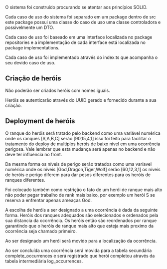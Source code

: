 O sistema foi construído procurando se atentar aos princípios SOLID.

Cada caso de uso do sistema foi separado em um package dentro de src este package possui uma classe do caso de uso uma classe controladora e possivelmente um DTO.

Cada caso de uso foi baseado em uma interface localizada no package repositories e a implementação de cada interface está localizada no package implementations.

Cada caso de uso foi implementado através do index.ts que acompanha o seu devido caso de uso.

## Criação de heróis

Não poderão ser criados heróis com nomes iguais.

Heróis se autenticarão através do UUID gerado e fornecido durante a sua criação.

## Deployment de heróis

O ranque do heróis será tratado pelo backend como uma variável numérica onde os ranques [S,A,B,C] serão [90,15,4,1] isso foi feito para facilitar o tratamento do deploy de multiplos heróis de baixo nível em uma ocorrência perigosa. Vale lembrar que esta mudança será apenas no backend e não deve ter influencia no front.

Da mesma forma os níveis de perigo serão tratados como uma varíavel numérica onde os níveis [God,Dragon,Tiger,Wolf] serão [60,12,3,1] os níveis de heróis e perigo diferem para dar pesos diferentes para os heróis de ranques diferentes.

Foi colocado também como restrição o fato de um herói de ranque mais alto não poder pegar trabalho de rank mais baixo, por exemplo um herói S se reserva a enfrentar apenas ameaças God.

A escolha de heróis a ser designado a uma ocorrência é dada da seguinte forma.
Heróis dos ranques adequados são selecionados e ordenados pela sua distancia da ocorrência.
Os heróis então são reordenados por ranque garantindo que o heróis de ranque mais alto que esteja mais proximo da ocorrência seja chamado primeiro.

Ao ser designado um herói será movido para a localização da ocorrência.

Ao ser concluída uma ocorrência será movida para a tabela secundária complete_occurrences e será registrado que herói completou através da tabela intermediária log_occurrences.
